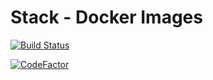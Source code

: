 # Stack - Docker Images
[![Build Status](https://travis-ci.org/pantherhub/stacks.svg?branch=master)](https://travis-ci.org/pantherhub/stacks)

[![CodeFactor](https://www.codefactor.io/repository/github/pantherhub/stacks/badge)](https://www.codefactor.io/repository/github/pantherhub/stacks)
